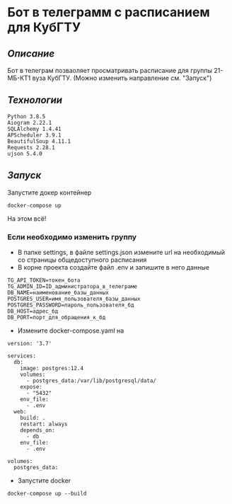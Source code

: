 # Бот в телеграмм с расписанием для КубГТУ

## ***Описание***
Бот в телеграм позваоляет просматривать расписание для группы 21-МБ-КТ1 вуза КубГТУ. (Можно изменить направление см. "Запуск")

## ***Технологии***
```
Python 3.8.5
Aiogram 2.22.1
SQLAlchemy 1.4.41
APScheduler 3.9.1
BeautifulSoup 4.11.1
Requests 2.28.1
ujson 5.4.0
```

## ***Запуск***
Запустите докер контейнер
```
docker-compose up
```
На этом всё!

### Если необходимо изменить группу
* В папке settings, в файле settings.json измените url на необходимый со страницы общедоступного расписания
* В корне проекта создайте файл .env и запишите в него данные
```
TG_API_TOKEN=токен_бота
TG_ADMIN_ID=ID_администратора_в_телеграме
DB_NAME=наименование_базы_данных
POSTGRES_USER=имя_пользователя_базы_данных
POSTGRES_PASSWORD=пароль_пользователя_бд
DB_HOST=адрес_бд
DB_PORT=порт_для_обращения_к_бд
```
* Измените docker-compose.yaml на
```
version: '3.7'

services:
  db:
    image: postgres:12.4
    volumes:
      - postgres_data:/var/lib/postgresql/data/
    expose:
      - "5432"
    env_file:
      - .env
  web:
    build: .
    restart: always
    depends_on:
      - db
    env_file:
      - .env

volumes:
  postgres_data:
```
* Запустите docker
```
docker-compose up --build
```
